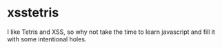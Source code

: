 # xsstetris
I like Tetris and XSS, so why not take the time to learn javascript and fill it with some intentional holes.
